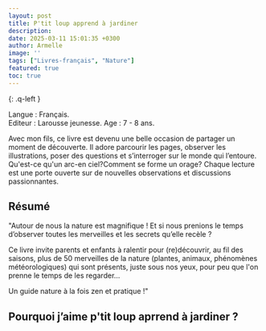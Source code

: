 ```yaml
---
layout: post
title: P'tit loup apprend à jardiner
description: 
date: 2025-03-11 15:01:35 +0300
author: Armelle
image: ''
tags: ["Livres-français", "Nature"]
featured: true
toc: true
---
```



{: .q-left }

Langue : Français.   
Editeur : Larousse jeunesse.
Age : 7 - 8 ans.

Avec mon fils, ce livre est devenu une belle occasion de partager un moment de découverte. Il adore parcourir les pages, observer les illustrations, poser des questions et s’interroger sur le monde qui l’entoure. Qu'est-ce qu'un arc-en ciel?Comment se forme un orage? Chaque lecture est une porte ouverte sur de nouvelles observations et discussions passionnantes.

## Résumé

"Autour de nous la nature est magnifique ! Et si nous prenions le temps d’observer toutes les merveilles et les secrets qu’elle recèle ?

Ce livre invite parents et enfants à ralentir pour (re)découvrir, au fil des saisons, plus de 50 merveilles de la nature (plantes, animaux, phénomènes météorologiques) qui sont présents, juste sous nos yeux, pour peu que l'on prenne le temps de les regarder…

Un guide nature à la fois zen et pratique !"

## Pourquoi j’aime p'tit loup aprrend à jardiner ?

